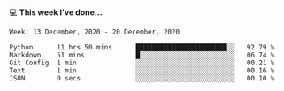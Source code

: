 💻 **This week I've done...**

<!--START_SECTION:waka-->
```text
Week: 13 December, 2020 - 20 December, 2020

Python      11 hrs 50 mins      ███████████████████████░░   92.79 % 
Markdown    51 mins             █░░░░░░░░░░░░░░░░░░░░░░░░   06.74 % 
Git Config  1 min               ░░░░░░░░░░░░░░░░░░░░░░░░░   00.21 % 
Text        1 min               ░░░░░░░░░░░░░░░░░░░░░░░░░   00.16 % 
JSON        0 secs              ░░░░░░░░░░░░░░░░░░░░░░░░░   00.10 %
```
<!--END_SECTION:waka-->
